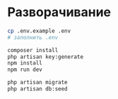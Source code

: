 # Разворачивание

```bash
cp .env.example .env
# заполнить .env

composer install
php artisan key:generate
npm install
npm run dev

php artisan migrate
php artisan db:seed
```
